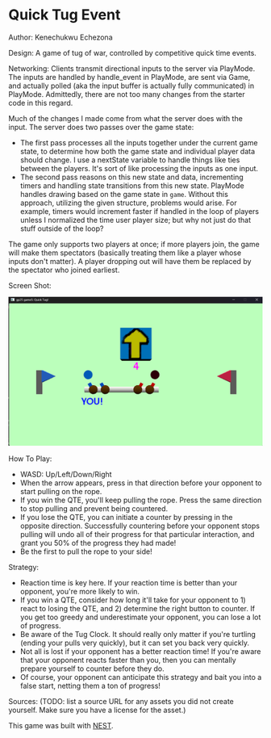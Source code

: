 # Quick Tug Event

Author: Kenechukwu Echezona

Design: A game of tug of war, controlled by competitive quick time events.

Networking: Clients transmit directional inputs to the server via PlayMode. The inputs are handled by handle_event in PlayMode, are sent via Game, and actually polled (aka the input buffer is actually fully communicated) in PlayMode. Admittedly, there are not too many changes from the starter code in this regard.

Much of the changes I made come from what the server does with the input. The server does two passes over the game state:
- The first pass processes all the inputs together under the current game state, to determine how both the game state and individual player data should change. I use a nextState variable to handle things like ties between the players. It's sort of like processing the inputs as one input.
- The second pass reasons on this new state and data, incrementing timers and handling state transitions from this new state.
PlayMode handles drawing based on the game state in `game`.
Without this approach, utilizing the given structure, problems would arise. For example, timers would increment faster if handled in the loop of players unless I normalized the time user player size; but why not just do that stuff outside of the loop?

The game only supports two players at once; if more players join, the game will make them spectators (basically treating them like a player whose inputs don't matter). A player dropping out will have them be replaced by the spectator who joined earliest.

Screen Shot:

![Screen Shot](screenshot.png)

How To Play:
- WASD: Up/Left/Down/Right
- When the arrow appears, press in that direction before your opponent to start pulling on the rope.
- If you win the QTE, you'll keep pulling the rope. Press the same direction to stop pulling and prevent being countered.
- If you lose the QTE, you can initiate a counter by pressing in the opposite direction. Successfully countering before your opponent stops pulling will undo all of their progress for that particular interaction, and grant you 50% of the progress they had made!
- Be the first to pull the rope to your side!

Strategy:
- Reaction time is key here. If your reaction time is better than your opponent, you're more likely to win.
- If you win a QTE, consider how long it'll take for your opponent to 1) react to losing the QTE, and 2) determine the right button to counter. If you get too greedy and underestimate your opponent, you can lose a lot of progress.
- Be aware of the Tug Clock. It should really only matter if you're turtling (ending your pulls very quickly), but it can set you back very quickly.
- Not all is lost if your opponent has a better reaction time! If you're aware that your opponent reacts faster than you, then you can mentally prepare yourself to counter before they do.
- Of course, your opponent can anticipate this strategy and bait you into a false start, netting them a ton of progress!

Sources: (TODO: list a source URL for any assets you did not create yourself. Make sure you have a license for the asset.)

This game was built with [NEST](NEST.md).


